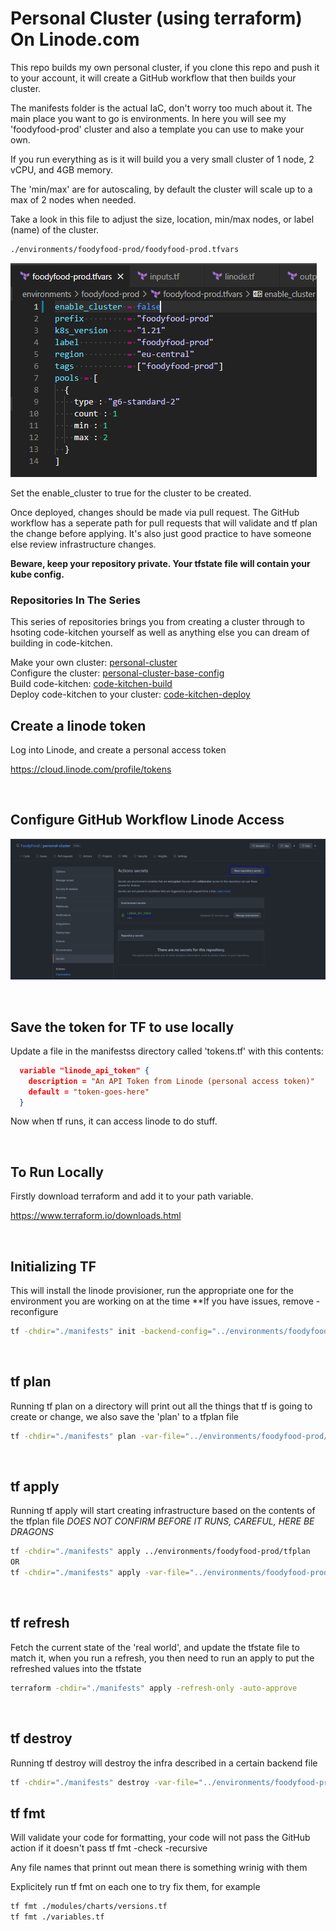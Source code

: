 # Personal Cluster (using terraform) On Linode.com

This repo builds my own personal cluster, if you clone this repo and push it to your account, it will create a GitHub workflow that then builds your cluster.

The manifests folder is the actual IaC, don't worry too much about it. The main place you want to go is environments. In here you will see my 'foodyfood-prod' cluster and also a template you can use to make your own.

If you run everything as is it will build you a very small cluster of 1 node, 2 vCPU, and 4GB memory.

The 'min/max' are for autoscaling, by default the cluster will scale up to a max of 2 nodes when needed.

Take a look in this file to adjust the size, location, min/max nodes, or label (name) of the cluster.

```bash
./environments/foodyfood-prod/foodyfood-prod.tfvars
```

![cluster-tfvars](/docs/cluster-tfvars.PNG)

Set the enable_cluster to true for the cluster to be created.

Once deployed, changes should be made via pull request. The GitHub workflow has a seperate path for pull requests that will validate and tf plan the change before applying. It's also just good practice to have someone else review infrastructure changes. 

<b>Beware, keep your repository private. Your tfstate file will contain your kube config.</b>

### Repositories In The Series

This series of repositories brings you from creating a cluster through to hsoting code-kitchen yourself as well as anything else you can dream of building in code-kitchen.

Make your own cluster: [personal-cluster](https://github.com/FoodyFood/personal-cluster) \
Configure the cluster: [personal-cluster-base-config](https://github.com/FoodyFood/personal-cluster-base-config) \
Build code-kitchen: [code-kitchen-build](https://github.com/FoodyFood/code-kitchen-build) \
Deploy code-kitchen to your cluster: [code-kitchen-deploy](https://github.com/FoodyFood/code-kitchen-deploy)


## Create a linode token

Log into Linode, and create a personal access token

https://cloud.linode.com/profile/tokens

<br>

## Configure GitHub Workflow Linode Access

![github-secret](/docs/github-secret.PNG)

<br>

## Save the token for TF to use locally

Update a file in the manifestss directory called 'tokens.tf' with this contents:

```json
  variable "linode_api_token" {
    description = "An API Token from Linode (personal access token)"
    default = "token-goes-here"
  }
```

Now when tf runs, it can access linode to do stuff.

<br>

## To Run Locally

Firstly download terraform and add it to your path variable.

https://www.terraform.io/downloads.html

<br>

## Initializing TF

This will install the linode provisioner, run the appropriate one for the environment you are working on at the time
\*\*If you have issues, remove -reconfigure

```bash
tf -chdir="./manifests" init -backend-config="../environments/foodyfood-prod/foodyfood-prod.backend.tfvars" -reconfigure
```

<br>

## tf plan

Running tf plan on a directory will print out all the things that tf is going to create or change, we also save the 'plan' to a tfplan file

```bash
tf -chdir="./manifests" plan -var-file="../environments/foodyfood-prod/foodyfood-prod.tfvars" -out="../environments/foodyfood-prod/tfplan"
```

<br>

## tf apply

Running tf apply will start creating infrastructure based on the contents of the tfplan file
_DOES NOT CONFIRM BEFORE IT RUNS, CAREFUL, HERE BE DRAGONS_

```bash
tf -chdir="./manifests" apply ../environments/foodyfood-prod/tfplan
OR
tf -chdir="./manifests" apply -var-file="../environments/foodyfood-prod/foodyfood-prod.tfvars"
```

<br>

## tf refresh

Fetch the current state of the 'real world', and update the tfstate file to match it, when you run a refresh, you then need to run an apply to put the refreshed values into the tfstate

```bash
terraform -chdir="./manifests" apply -refresh-only -auto-approve
```

<br>

## tf destroy

Running tf destroy will destroy the infra described in a certain backend file

```bash
tf -chdir="./manifests" destroy -var-file="../environments/foodyfood-prod/foodyfood-prod.tfvars"
```

## tf fmt

Will validate your code for formatting, your code will not pass the GitHub action if it doesn't pass tf fmt -check -recursive

Any file names that prinnt out mean there is something wrinig with them

Explicitely run tf fmt on each one to try fix them, for example

```bash
tf fmt ./modules/charts/versions.tf
tf fmt ./variables.tf
```
